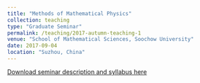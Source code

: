 ```yaml
---
title: "Methods of Mathematical Physics"
collection: teaching
type: "Graduate Seminar"
permalink: /teaching/2017-autumn-teaching-1
venue: "School of Mathematical Sciences, Soochow University"
date: 2017-09-04
location: "Suzhou, China"
---
```


[Download seminar description and syllabus here](https://Hao-Xiao.github.io/files/syllabus.pdf)